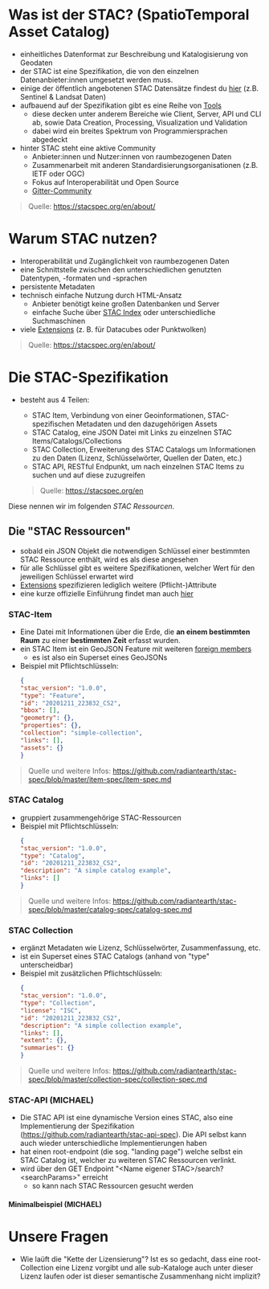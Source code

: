 # Was ist der STAC? (SpatioTemporal Asset Catalog)
- einheitliches Datenformat zur Beschreibung und Katalogisierung von Geodaten
- der STAC ist eine Spezifikation, die von den einzelnen Datenanbieter:innen umgesetzt werden muss. 
- einige der öffentlich angebotenen STAC Datensätze findest du [hier](https://stacspec.org/en/about/datasets/) (z.B. Sentinel & Landsat Daten)
- aufbauend auf der Spezifikation gibt es eine Reihe von [Tools](https://stacspec.org/en/about/tools-resources/)
    - diese decken unter anderem Bereiche wie Client, Server, API und CLI ab, sowie Data Creation, Processing, Visualization und Validation
    - dabei wird ein breites Spektrum von Programmiersprachen abgedeckt
- hinter STAC steht eine aktive Community
    - Anbieter:innen und Nutzer:innen von raumbezogenen Daten
    - Zusammenarbeit mit anderen Standardisierungsorganisationen (z.B. IETF oder OGC)
    - Fokus auf Interoperabilität und Open Source
    - [Gitter-Community](https://gitter.im/SpatioTemporal-Asset-Catalog/Lobby)
> Quelle: https://stacspec.org/en/about/

# Warum STAC nutzen?
- Interoperabilität und Zugänglichkeit von raumbezogenen Daten
- eine Schnittstelle zwischen den unterschiedlichen genutzten Datentypen, -formaten und -sprachen
- persistente Metadaten
- technisch einfache Nutzung durch HTML-Ansatz
    - Anbieter benötigt keine großen Datenbanken und Server
    - einfache Suche über [STAC Index](https://stacindex.org/) oder unterschiedliche Suchmaschinen
- viele [Extensions](#extensions) (z. B. für Datacubes oder Punktwolken) 
> Quelle: https://stacspec.org/en/about/

# Die STAC-Spezifikation
- besteht aus 4 Teilen:
    - STAC Item, Verbindung von einer Geoinformationen, STAC-spezifischen Metadaten und den dazugehörigen Assets
    - STAC Catalog, eine JSON Datei mit Links zu einzelnen STAC Items/Catalogs/Collections
    - STAC Collection, Erweiterung des STAC Catalogs um Informationen zu den Daten (Lizenz, Schlüsselwörter, Quellen der Daten, etc.)
    - STAC API, RESTful Endpunkt, um nach einzelnen STAC Items zu suchen und auf diese zuzugreifen

    > Quelle: https://stacspec.org/en

Diese nennen wir im folgenden _STAC Ressourcen_.

## Die "STAC Ressourcen"
- sobald ein JSON Objekt die notwendigen Schlüssel einer bestimmten STAC Ressource enthält, wird es als diese angesehen
- für alle Schlüssel gibt es weitere Spezifikationen, welcher Wert für den jeweiligen Schlüssel erwartet wird
- [Extensions](#extensions) spezifizieren lediglich weitere (Pflicht-)Attribute
- eine kurze offizielle Einführung findet man auch [hier](https://stacspec.org/en/tutorials/intro-to-stac/)
### STAC-Item
- Eine Datei mit Informationen über die Erde, die **an einem bestimmten Raum** zu einer **bestimmten Zeit** erfasst wurden.
- ein STAC Item ist ein GeoJSON Feature mit weiteren [foreign members](https://www.rfc-editor.org/rfc/rfc7946#section-6.1)
    - es ist also ein Superset eines GeoJSONs
- Beispiel mit Pflichtschlüsseln:
    ```json
    {
    "stac_version": "1.0.0",
    "type": "Feature",
    "id": "20201211_223832_CS2",
    "bbox": [],
    "geometry": {},
    "properties": {},
    "collection": "simple-collection",
    "links": [],
    "assets": {}
    }
    ```
> Quelle und weitere Infos: https://github.com/radiantearth/stac-spec/blob/master/item-spec/item-spec.md

### STAC Catalog
- gruppiert zusammengehörige STAC-Ressourcen
- Beispiel mit Pflichtschlüsseln:
    ```json
    {
    "stac_version": "1.0.0",
    "type": "Catalog",
    "id": "20201211_223832_CS2",
    "description": "A simple catalog example",
    "links": []
    }
    ```
> Quelle und weitere Infos: https://github.com/radiantearth/stac-spec/blob/master/catalog-spec/catalog-spec.md

### STAC Collection
- ergänzt Metadaten wie Lizenz, Schlüsselwörter, Zusammenfassung, etc.
- ist ein Superset eines STAC Catalogs (anhand von "type" unterscheidbar)
- Beispiel mit zusätzlichen Pflichtschlüsseln:
    ```json
    {
    "stac_version": "1.0.0",
    "type": "Collection",
    "license": "ISC",
    "id": "20201211_223832_CS2",
    "description": "A simple collection example",
    "links": [],
    "extent": {},
    "summaries": {}
    }
    ```
> Quelle und weitere Infos: https://github.com/radiantearth/stac-spec/blob/master/collection-spec/collection-spec.md

### STAC-API (MICHAEL)
- Die STAC API ist eine dynamische Version eines STAC, also eine Implementierung der Spezifikation (https://github.com/radiantearth/stac-api-spec). Die API selbst kann auch wieder unterschiedliche Implementierungen haben
- hat einen root-endpoint (die sog. "landing page") welche selbst ein STAC Catalog ist, welcher zu weiteren STAC Ressourcen verlinkt.
- wird über den GET Endpoint "\<Name eigener STAC>/search?\<searchParams>" erreicht
    - so kann nach STAC Ressourcen gesucht werden

#### Minimalbeispiel (MICHAEL)

# Unsere Fragen
- Wie laüft die "Kette der Lizensierung"? Ist es so gedacht, dass eine root-Collection eine Lizenz vorgibt und alle sub-Kataloge auch unter dieser Lizenz laufen oder ist dieser semantische Zusammenhang nicht implizit?